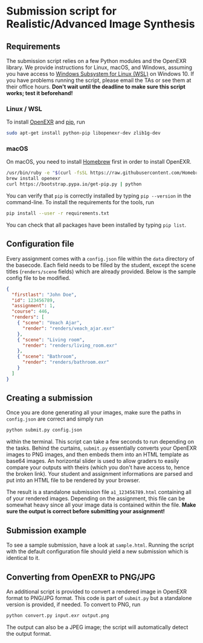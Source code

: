 # Submission script for Realistic/Advanced Image Synthesis

## Requirements

The submission script relies on a few Python modules and the OpenEXR library. We provide instructions for Linux, macOS, and Windows, assuming you have access to [Windows Subsystem for Linux (WSL)](https://docs.microsoft.com/en-us/windows/wsl/install-win10) on Windows 10. If you have problems running the script, please email the TAs or see them at their office hours. __Don't wait until the deadline to make sure this script works; test it beforehand!__

### Linux / WSL
To install [OpenEXR](http://www.openexr.com/) and [pip](https://pip.pypa.io/en/stable/), run
```bash
sudo apt-get install python-pip libopenexr-dev zlib1g-dev
```

### macOS
On macOS, you need to install [Homebrew](https://brew.sh/) first in order to install OpenEXR.

```bash
/usr/bin/ruby -e "$(curl -fsSL https://raw.githubusercontent.com/Homebrew/install/master/install)"
brew install openexr
curl https://bootstrap.pypa.io/get-pip.py | python
```

You can verify that `pip` is correctly installed by typing `pip --version` in the command-line. To install the requirements for the tools, run
```bash
pip install --user -r requirements.txt
```
You can check that all packages have been installed by typing `pip list`.

## Configuration file

Every assignment comes with a `config.json` file within the `data` directory of the basecode. Each field needs to be filled by the student, except the scene titles (`renders/scene` fields) which are already provided. Below is the sample config file to be modified.

```JSON
{
  "firstlast": "John Doe",
  "id": 123456789,
  "assignment": 1,
  "course": 446,
  "renders": [
    { "scene": "Veach Ajar",
      "render": "renders/veach_ajar.exr"
    },
    { "scene": "Living room",
      "render": "renders/living_room.exr"
    },
    { "scene": "Bathroom",
      "render": "renders/bathroom.exr"
    }
  ]
}
```

## Creating a submission

Once you are done generating all your images, make sure the paths in `config.json` are correct and simply run
```bash
python submit.py config.json
```

within the terminal. This script can take a few seconds to run depending on the tasks. Behind the curtains, `submit.py` essentially converts your OpenEXR images to PNG images, and then embeds them into an HTML template as base64 images. An horizontal slider is used to allow graders to easily compare your outputs with theirs (which you don't have access to, hence the broken link). Your student and assignment informations are parsed and put into an HTML file to be rendered by your browser.

The result is a standalone submission file `a1_123456789.html` containing all of your rendered images. Depending on the assignment, this file can be somewhat heavy since all your image data is contained within the file. __Make sure the output is correct before submitting your assignment!__

## Submission example

To see a sample submission, have a look at `sample.html`. Running the script with the default configuration file should yield a new submission which is identical to it.

## Converting from OpenEXR to PNG/JPG

An additional script is provided to convert a rendered image in OpenEXR format to PNG/JPG format. This code is part of `submit.py` but a standalone version is provided, if needed. To convert to PNG, run

```bash
python convert.py input.exr output.png
```
The output can also be a JPEG image; the script will automatically detect the output format.
